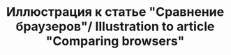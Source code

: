 ---
title: Иллюстрация к статье "Сравнение браузеров"/ Illustration to article "Сomparing browsers"
image_path: /images/browsers.jpg
column: 3
---
